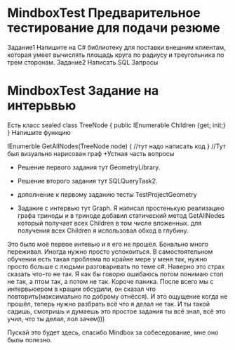 # MindboxTest Предварительное тестирование для подачи резюме
Задание1 Напишите на C# библиотеку для поставки внешним клиентам,
которая умеет вычислять площадь круга по радиусу и треугольника по трем сторонам.
Задание2 Написать SQL Запросы
# MindboxTest Задание на интерьвью
Есть класс 
  sealed class TreeNode
  {
    public IEnumerable<TreeNode> Children {get; init;}
  }
Напишите функцию
  
  IEnumerble<TreeNode> GetAllNodes(TreeNode node)
  {
    //тут надо написать код
  }
  //Тут был визуально нарисован граф
  +Устная часть вопросы
  
  + Решение первого задания тут GeometryLibrary.
  + Решение второго задания тут SQLQueryTask2.
  
  + дополнение к первому заданию тесты TestProjectGeometry
  + Задание с интервью тут Graph. Я написал простенькую реализацию графа триноды и в триноде добавил 
    статический метод GetAllNodes который получает всех Children в том числе вложенных.
    для получения всех Children я использовал обход в глубину. 
  
  Это было моё первое интевью и я его не прошёл. Бонально много переживал. Иногда нужно просто успокоиться.
  В самостоятельном обучении есть такая проблема по крайне мере у меня так, нужно просто больше с людьми разговаривать
  по теме c#. Наверно это страх сказать что-то не так. Я как бы говорю ошибаюсь потом понимаю стоп не так, а птом так, а потом   не так. 
  Короче паника. После всего мы  с интервьюером в крации обсудили, он сказал что повторить(максимально по доброму отнёсся). 
  И это ощущение когда не прошёл,  теперь нужно разбрать всё что я делал не так. 
  И ты такой садишь, смотришь и думаешь это простое задания ты всё знал, всё это учил, что ты делал, лол зачем)))
  
  Пускай это будет здесь, спасибо Mindbox за собеседование, мне оно былы полезно. 
